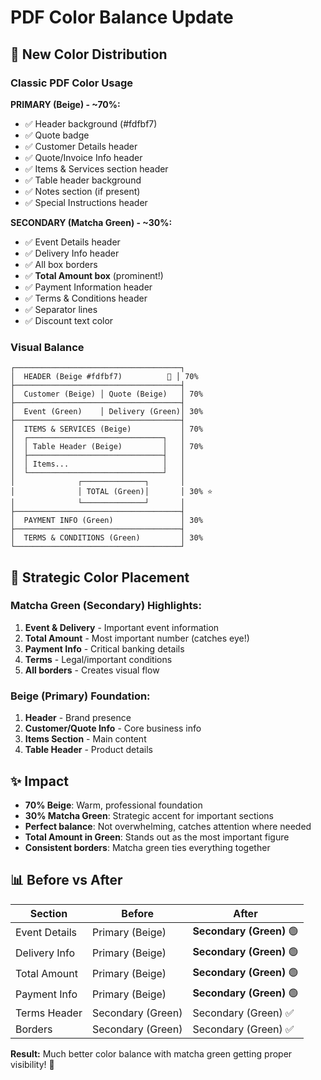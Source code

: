 # PDF Color Balance Update

## 🎨 New Color Distribution

### Classic PDF Color Usage

**PRIMARY (Beige) - ~70%:**
- ✅ Header background (#fdfbf7)
- ✅ Quote badge
- ✅ Customer Details header
- ✅ Quote/Invoice Info header
- ✅ Items & Services section header
- ✅ Table header background
- ✅ Notes section (if present)
- ✅ Special Instructions header

**SECONDARY (Matcha Green) - ~30%:**
- ✅ Event Details header
- ✅ Delivery Info header  
- ✅ All box borders
- ✅ **Total Amount box** (prominent!)
- ✅ Payment Information header
- ✅ Terms & Conditions header
- ✅ Separator lines
- ✅ Discount text color

### Visual Balance

```
┌─────────────────────────────────────┐
│  HEADER (Beige #fdfbf7)          📄 │ 70%
├─────────────────────────────────────┤
│  Customer (Beige) │ Quote (Beige)   │ 70%
├─────────────────────────────────────┤
│  Event (Green)    │ Delivery (Green)│ 30%
├─────────────────────────────────────┤
│  ITEMS & SERVICES (Beige)           │ 70%
│  ┌──────────────────────────────┐   │
│  │ Table Header (Beige)         │   │ 70%
│  ├──────────────────────────────┤   │
│  │ Items...                     │   │
│  └──────────────────────────────┘   │
│              ┌──────────────┐       │
│              │ TOTAL (Green)│       │ 30% ⭐
│              └──────────────┘       │
├─────────────────────────────────────┤
│  PAYMENT INFO (Green)               │ 30%
├─────────────────────────────────────┤
│  TERMS & CONDITIONS (Green)         │ 30%
└─────────────────────────────────────┘
```

## 🎯 Strategic Color Placement

### Matcha Green (Secondary) Highlights:
1. **Event & Delivery** - Important event information
2. **Total Amount** - Most important number (catches eye!)
3. **Payment Info** - Critical banking details
4. **Terms** - Legal/important conditions
5. **All borders** - Creates visual flow

### Beige (Primary) Foundation:
1. **Header** - Brand presence
2. **Customer/Quote Info** - Core business info
3. **Items Section** - Main content
4. **Table Header** - Product details

## ✨ Impact

- **70% Beige**: Warm, professional foundation
- **30% Matcha Green**: Strategic accent for important sections
- **Perfect balance**: Not overwhelming, catches attention where needed
- **Total Amount in Green**: Stands out as the most important figure
- **Consistent borders**: Matcha green ties everything together

## 📊 Before vs After

| Section | Before | After |
|---------|--------|-------|
| Event Details | Primary (Beige) | **Secondary (Green)** 🟢 |
| Delivery Info | Primary (Beige) | **Secondary (Green)** 🟢 |
| Total Amount | Primary (Beige) | **Secondary (Green)** 🟢 |
| Payment Info | Primary (Beige) | **Secondary (Green)** 🟢 |
| Terms Header | Secondary (Green) | Secondary (Green) ✅ |
| Borders | Secondary (Green) | Secondary (Green) ✅ |

**Result:** Much better color balance with matcha green getting proper visibility! 🎨
